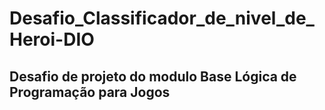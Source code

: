 # Desafio_Classificador_de_nivel_de_Heroi-DIO

## Desafio de projeto do modulo Base Lógica de Programação para Jogos  